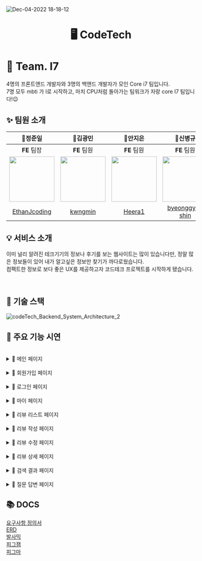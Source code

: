 ![Dec-04-2022 18-18-12](https://user-images.githubusercontent.com/94808683/205483155-1ee629f3-7f87-481e-8f4b-975151b8d48a.gif)

<h1 align="center"> 🖥️ CodeTech </h1> 

#  🎉 Team. I7 
4명의 프론트앤드 개발자와 3명의 백앤드 개발자가 모인 Core i7 팀입니다.
<br>7명 모두 mbti 가 I로 시작하고, 마치 CPU처럼 돌아가는 팀워크가 자랑   core I7 팀입니다!😉

## ✨ 팀원 소개
🥇**정준일**|🥈**김광민**|🥈**안지은**|🥈**신병규**|🥈**김창일**|🥈**이혜광**|🥈**조성호**
:---:|:---:|:---:|:---:|:---:|:---:|:---:|
**FE** 팀장|**FE** 팀원|**FE** 팀원|**FE** 팀원|**BE** 팀장|**BE** 팀원|**BE** 팀원
<img src="https://user-images.githubusercontent.com/100268187/197486749-73921ccf-1488-4e63-91f4-9a65fa24c9e4.jpg" width=120>|<img src="https://user-images.githubusercontent.com/100268187/197487213-f4191876-4a98-4018-b533-69e5ae3def50.jpg" width=120>|<img src="https://user-images.githubusercontent.com/100268187/200795991-69a19a30-93f4-49da-bf6f-ec520f5168f3.png" width=120>|<img src="https://user-images.githubusercontent.com/100268187/200797218-8054ca26-3ebb-4902-aa82-28387aaa6e20.jpg" width=120>|<img src="https://user-images.githubusercontent.com/100268187/197486244-7e5cbf1e-7ee3-4681-8a4c-6e9a4b84bca5.jpg" width=120>|<img src="https://user-images.githubusercontent.com/100268187/197087475-418d469d-d1c1-4310-856b-917e44d2845f.jpg" width=120>|<img src="https://user-images.githubusercontent.com/100268187/200795740-355dbae9-57e9-43b2-a249-14feefced9c6.png" width=120>   
[EthanJcoding](https://github.com/EthanJcoding)|[kwngmin](https://github.com/kwngmin)|[Heera1](https://github.com/Heera1)|[byeonggyu-shin](https://github.com/byeonggyu-shin)|[INewWorldI](https://github.com/INewWorldI)|[hea0408never](https://github.com/hea0408never)|[toneofrain](https://github.com/toneofrain)

## 💡 서비스 소개
이미 널리 알려진 테크기기의 정보나 후기를 보는 웹사이트는 많이 있습니다만, 정말 많은 정보들이 있어 내가 알고싶은 정보만 찾기가 까다로웠습니다. 
<br>컴팩트한 정보로 보다 좋은 UX를 제공하고자 코드테크 프로젝트를 시작하게 됐습니다.

</br>

##  🥕 기술 스택
![codeTech_Backend_System_Architecture_2](https://user-images.githubusercontent.com/94808683/205485482-1ef83543-bb20-4f05-a452-8f2d60e37190.png)



## 📌 주요 기능 시연
 
 </br>
 <details>
   <summary>📍 메인 페이지 </summary>
 
   ![KakaoTalk_Photo_2022-12-04-18-39-20](https://user-images.githubusercontent.com/94808683/205484123-aff561bc-636b-43e6-84ca-d633fbfe274b.gif)
   
 </details>
  
</br>
<details>
 <summary>📍 회원가입 페이지</summary>
 
 ![mainToSignupToLogin](https://user-images.githubusercontent.com/94808683/205483717-c08eefa7-c6db-4715-b7d2-fe470f1f1a8a.gif)
 
</details>
  
</br>
<details>
 <summary>📍 로그인 페이지 </summary>
 
 ![loginToMyPage](https://user-images.githubusercontent.com/94808683/205483738-03493fba-90e8-4329-9bab-752676895622.gif)
 
</details>
  
</br>
<details>
 <summary>📍 마이 페이지 </summary>
 
  ![myPageToUploadImage](https://user-images.githubusercontent.com/94808683/205483700-0465c8fe-c83a-426f-b358-46fb9006023e.gif)
  
  ![MyPageNamePasswordChange](https://user-images.githubusercontent.com/94808683/205483710-5a4b8034-14e2-407b-9e53-09cf7bda3814.gif)
  
</details>
  
</br>
<details>
 <summary>📍 리뷰 리스트 페이지 </summary>
 
 ![clickCategory](https://user-images.githubusercontent.com/94808683/205483691-5e638b3c-fb56-4e8c-b2ee-070e5057edbc.gif)
 
 ![mainToReviewListSnack](https://user-images.githubusercontent.com/94808683/205483732-b2ece6a4-650b-4464-ab35-6626907eaaeb.gif)
 
</details>
  
</br>
<details>
 <summary>📍 리뷰 작성 페이지 </summary>
 
 ![writeReviewCategory](https://user-images.githubusercontent.com/94808683/205483645-cd6a7c65-7dd7-4702-bef3-db317007ec16.gif)
 
 ![addProduct](https://user-images.githubusercontent.com/94808683/205483696-7f2f882b-da19-4186-8554-45c1509b04ea.gif)
 
 ![writeReviewToReviewDetail](https://user-images.githubusercontent.com/94808683/205484388-547d0273-bf45-49c0-92a6-d3ad505f1761.gif)
 
</details>
  
  
</br>
 <details>
 <summary>📍 리뷰 수정 페이지 </summary>
 
  ![EditReview](https://user-images.githubusercontent.com/94808683/205483787-63aa6a6c-dcc3-4b40-a0e3-009be347b7e4.gif)
 
 </details>
  
</br>
<details>
 <summary>📍 리뷰 상세 페이지 </summary>
 
  ![likeReview](https://user-images.githubusercontent.com/94808683/205483745-c48c9a03-5a10-4da2-bfb6-88f6cef17c79.gif)
 
 ![writeReviewComment](https://user-images.githubusercontent.com/94808683/205483641-bf1536d6-8c4e-4b13-a2b8-65d23adcb240.gif)
 
</details>
 
</br>
<details>
 <summary>📍 검색 결과 페이지 </summary>
 
 ![searchResult](https://user-images.githubusercontent.com/94808683/205483575-5e4868cb-df99-4ce6-9204-f749711e8ec4.gif)
 
</details>
  
</br>
<details>
 <summary>📍 질문 답변 페이지 </summary>
 
 ![questionLists](https://user-images.githubusercontent.com/94808683/205483800-21645b70-5586-46fd-987c-a318fec8711b.gif)
 
 ![questionEdit](https://user-images.githubusercontent.com/94808683/205483805-da255273-d665-4709-833d-b79bfe913818.gif)
 
</details>


##  📚 DOCS

[요구사항 정의서](https://docs.google.com/spreadsheets/d/1xybnua_bGm4OFpEEiCZ22cFjYvWQCzlundHNnWjd4qg/edit#gid=0)
</br>
[ERD](https://www.notion.so/codestates/ERD-067b715a294b4189b13d4fad9ee66894)
</br>
[발사믹](https://www.notion.so/codestates/7ba31de7945a4223b950bfd8f8a6716a)
</br>
[피그잼](https://www.notion.so/codestates/d2557f464b684bfea2360908f05226ce)
</br>
[피그마](https://www.notion.so/codestates/a84ca35c60bb4b33b188f772dbbf3d1d)
